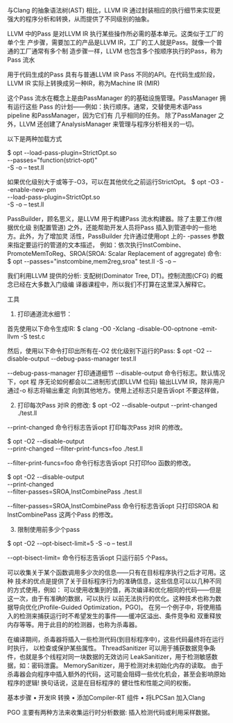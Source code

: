 与Clang 的抽象语法树(AST) 相比，LLVM IR 通过封装相应的执行细节来实现更强大的程序分析和转换，从而提供了不同级别的抽象。

LLVM 中的Pass 是对LLVM IR 执行某些操作所必需的基本单元。这类似于工厂的单个生
产步骤，需要加工的产品是LLVM IR，工厂的工人就是Pass。就像一个普通的工厂通常有多个制
造步骤一样，LLVM 也包含多个按顺序执行的Pass，称为Pass 流水

用于代码生成的Pass 具有与普通LLVM IR Pass 不同的API。在代码生成阶段，LLVM
IR 实际上转换成另一种IR，称为Machine IR (MIR)

这个Pass 流水在概念上是由PassManager 的的基础设施管理。PassManager 拥有运行这些
Pass 的计划——例如：执行顺序。通常，交替使用术语Pass pipeline 和PassManager，因为它们有
几乎相同的任务。
除了PassManager 之外，LLVM 还创建了AnalysisManager 来管理与程序分析相关的一切。

以下是两种加载方式

$ opt --load-pass-plugin=StrictOpt.so \
    --passes="function(strict-opt)" \
    -S -o – test.ll

如果优化级别大于或等于-O3，可以在其他优化之前运行StrictOpt。
$ opt -O3 --enable-new-pm \
    --load-pass-plugin=StrictOpt.so \
    -S -o – test.ll


PassBuilder，顾名思义，是LLVM 用于构建Pass 流水构建器。除了主要工作(根据优化级
别配置管道) 之外，还能帮助开发人员将Pass 插入到管道中的一些地方。此外，为了增加灵
活性，PassBuilder 允许通过使用opt 上的- -passes 参数来指定要运行的管道的文本描述，
例如：依次执行InstCombine、PromoteMemToReg、SROA(SROA: Scalar Replacement of
aggregate) 命令:
$ opt --passes="instcombine,mem2reg,sroa" test.ll -S -o –


我们利用LLVM 提供的分析: 支配树(Dominator Tree, DT)。控制流图(CFG) 的概念已经在大多数入门级编
译器课程中，所以我们不打算在这里深入解释它。

工具
1. 打印通道流水细节：

首先使用以下命令生成IR:
$ clang -O0 -Xclang -disable-O0-optnone -emit-llvm -S test.c

然后，使用以下命令打印出所有在-O2 优化级别下运行的Pass:
$ opt -O2 --disable-output --debug-pass-manager test.ll

--debug-pass-manager 打印通道细节
--disable-output 命令行标志。默认情况下，opt 程
序无论如何都会以二进制形式(即LLVM 位码) 输出LLVM IR，除非用户通过-o 标志将输出重定
向到其他地方。使用上述标志只是告诉opt 不要这样做，

2. 打印每次Pass 对IR 的修改:
$ opt -O2 --disable-output --print-changed ./test.ll

--print-changed 命令行标志告诉opt 打印每次Pass 对IR 的修改。

$ opt -O2 --disable-output \
--print-changed --filter-print-funcs=foo ./test.ll

--filter-print-funcs=foo 命令行标志告诉opt 只打印foo 函数的修改。

$ opt -O2 --disable-output \
--print-changed \
--filter-passes=SROA,InstCombinePass ./test.ll

--filter-passes=SROA,InstCombinePass 命令行标志告诉opt 只打印SROA 和InstCombinePass 这两个Pass 的修改。

3. 限制使用前多少个pass

$ opt -O2 --opt-bisect-limit=5 -S -o – test.ll

--opt-bisect-limit= 命令行标志告诉opt 只运行前5 个Pass。


可以收集关于某个函数调用多少次的信息——只有在目标程序执行之后才可用。这种
技术的优点是提供了关于目标程序行为的准确信息，这些信息可以以几种不同的方式使用，例如：
可以使用收集到的值，再次编译和优化相同的代码——但是这一次，由于有准确的数据，可以执行
以前无法执行的优化。这种技术也称为数据导向优化(Profile-Guided Optimization，PGO)。
在另一个例子中，将使用插入的检测来捕获运行时不希望发生的事件——缓冲区溢出、条件竞争和
双重释放内存等等。用于此目的的检测器，也称为杀毒器。

在编译期间，杀毒器将插入一些检测代码(到目标程序中)，这些代码最终将在运行时执行，
以检查或保护某些属性。
ThreadSanitizer 可以用于捕获数据竞争条件，也就是多个线程对同一块数据的无效访问
LeakSanitizer，用于检测敏感数据，如：密码泄露。
MemorySanitizer，用于检测对未初始化内存的读取。
由于杀毒器会向程序中插入额外的代码，这可能会阻碍一些优化机会，甚至会影响原始程序的逻辑! 换句话说，这是在目标程序的
健壮性和性能之间的权衡。

基本步骤
• 开发IR 转换
• 添加Compiler-RT 组件
• 将LPCSan 加入Clang

PGO 主要有两种方法来收集运行时分析数据: 插入检测代码或利用采样数据。